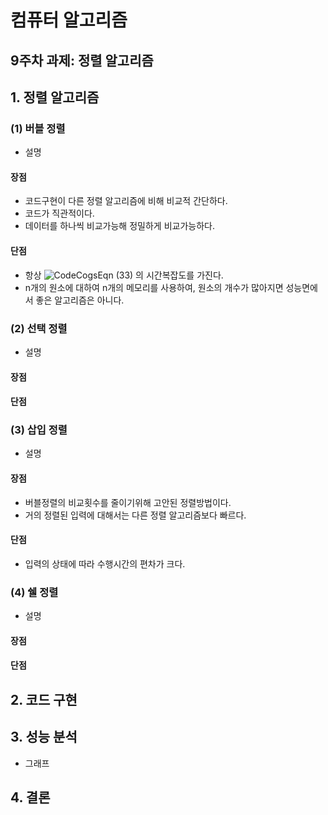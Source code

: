 # 컴퓨터 알고리즘

## 9주차 과제: 정렬 알고리즘 

## 1. 정렬 알고리즘 

### (1) 버블 정렬
- 설명
#### 장점
- 코드구현이 다른 정렬 알고리즘에 비해 비교적 간단하다.
- 코드가 직관적이다. 
- 데이터를 하나씩 비교가능해 정밀하게 비교가능하다.
#### 단점
- 항상 ![CodeCogsEqn (33)](https://user-images.githubusercontent.com/82091824/116893044-79ceb480-ac6b-11eb-8a73-abdc0a9c41dd.gif)
의 시간복잡도를 가진다.
- n개의 원소에 대하여 n개의 메모리를 사용하여, 원소의 개수가 많아지면 성능면에서 좋은 알고리즘은 아니다. 

### (2) 선택 정렬
- 설명
#### 장점

#### 단점

### (3) 삽입 정렬 
- 설명
#### 장점
- 버블정렬의 비교횟수를 줄이기위해 고안된 정렬방법이다.
- 거의 정렬된 입력에 대해서는 다른 정렬 알고리즘보다 빠르다.
#### 단점
- 입력의 상태에 따라 수행시간의 편차가 크다.

### (4) 쉘 정렬
- 설명
#### 장점
#### 단점

## 2. 코드 구현


## 3. 성능 분석
- 그래프

## 4. 결론
